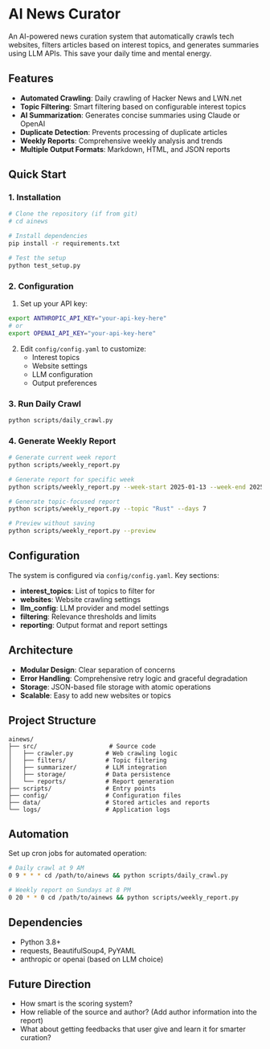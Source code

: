 # AI News Curator

An AI-powered news curation system that automatically crawls tech websites, filters articles based on interest topics, and generates summaries using LLM APIs.
This save your daily time and mental energy.

## Features

- **Automated Crawling**: Daily crawling of Hacker News and LWN.net
- **Topic Filtering**: Smart filtering based on configurable interest topics
- **AI Summarization**: Generates concise summaries using Claude or OpenAI
- **Duplicate Detection**: Prevents processing of duplicate articles
- **Weekly Reports**: Comprehensive weekly analysis and trends
- **Multiple Output Formats**: Markdown, HTML, and JSON reports

## Quick Start

### 1. Installation

```bash
# Clone the repository (if from git)
# cd ainews

# Install dependencies
pip install -r requirements.txt

# Test the setup
python test_setup.py
```

### 2. Configuration

1. Set up your API key:
```bash
export ANTHROPIC_API_KEY="your-api-key-here"
# or
export OPENAI_API_KEY="your-api-key-here"
```

2. Edit `config/config.yaml` to customize:
   - Interest topics
   - Website settings
   - LLM configuration
   - Output preferences

### 3. Run Daily Crawl

```bash
python scripts/daily_crawl.py
```

### 4. Generate Weekly Report

```bash
# Generate current week report
python scripts/weekly_report.py

# Generate report for specific week
python scripts/weekly_report.py --week-start 2025-01-13 --week-end 2025-01-19

# Generate topic-focused report
python scripts/weekly_report.py --topic "Rust" --days 7

# Preview without saving
python scripts/weekly_report.py --preview
```

## Configuration

The system is configured via `config/config.yaml`. Key sections:

- **interest_topics**: List of topics to filter for
- **websites**: Website crawling settings
- **llm_config**: LLM provider and model settings
- **filtering**: Relevance thresholds and limits
- **reporting**: Output format and report settings

## Architecture

- **Modular Design**: Clear separation of concerns
- **Error Handling**: Comprehensive retry logic and graceful degradation
- **Storage**: JSON-based file storage with atomic operations
- **Scalable**: Easy to add new websites or topics

## Project Structure

```
ainews/
├── src/                    # Source code
│   ├── crawler.py         # Web crawling logic
│   ├── filters/           # Topic filtering
│   ├── summarizer/        # LLM integration
│   ├── storage/           # Data persistence
│   └── reports/           # Report generation
├── scripts/               # Entry points
├── config/                # Configuration files
├── data/                  # Stored articles and reports
└── logs/                  # Application logs
```

## Automation

Set up cron jobs for automated operation:

```bash
# Daily crawl at 9 AM
0 9 * * * cd /path/to/ainews && python scripts/daily_crawl.py

# Weekly report on Sundays at 8 PM
0 20 * * 0 cd /path/to/ainews && python scripts/weekly_report.py
```

## Dependencies

- Python 3.8+
- requests, BeautifulSoup4, PyYAML
- anthropic or openai (based on LLM choice)

## Future Direction

- How smart is the scoring system? 
- How reliable of the source and author? (Add author information into the report)
- What about getting feedbacks that user give and learn it for smarter curation?
